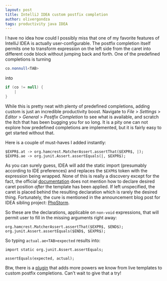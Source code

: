 ```yaml
---
layout: post
title: IntelliJ IDEA custom postfix completion
author: olivergondza
tags: productivity java IDEA
---
```


I have no idea how could I possibly miss that one of my favorite features of IntelliJ
IDEA is actually user-configurable. The postfix completion itself permits one to
transform expression on the left side from the caret into different code block
without jumping back and forth. One of the predefined completions is turning

```java
co.nonnull<TAB>
```

into

```java
if (co != null) {
    |
}
```

While this is pretty neat with plenty of predefined completions, adding custom
is just an incredible productivity boost. Navigate to _File_ > _Settings_ > _Editor_ >
_General_ > _Postfix Completion_ to see what is available, and scratch the itch
that has been bugging you for so long. It is a pity one can not explore how predefined
completions are implemented, but it is fairly easy to get started without that.

Here is a couple of must-haves I added instantly:

```
$EXPR$.at -> org.hamcrest.MatcherAssert.assertThat($EXPR$, |);
$EXPR$.ae -> org.junit.Assert.assertEquals(|, $EXPR$);
```

As you can surely guess, IDEA will add the static import (presumably according to
IDE preferences) and replaces the `$EXPR$` token with the expression being wrapped.
None of this is really a discovery except for the fact, the official [documentation](https://www.jetbrains.com/help/idea/settings-postfix-completion.html)
does not mention how to declare desired caret position _after_ the template has been
applied. If left unspecified, the caret is placed behind the resulting declaration which is
rarely the desired thing. Fortunately, the cure is mentioned in the announcement blog
post for IDEA sibling project: [PhpStorm](https://blog.jetbrains.com/phpstorm/2018/07/custom-postfix-completion-templates/).

So these are the declarations, applicable on `non-void` expressions, that will
permit user to fill in the missing arguments right away:

```
org.hamcrest.MatcherAssert.assertThat($EXPR$, $END$);
org.junit.Assert.assertEquals($END$, $EXPR$);
```
So typing `actual.ae<TAB>expected` results into:

```
import static org.junit.Assert.assertEquals;

assertEquals(expected, actual);
```

Btw, there is a [plugin](https://plugins.jetbrains.com/plugin/9862-custom-postfix-templates)
that adds more powers we know from live templates to custom postfix completions.
Can't wait to give that a try!
